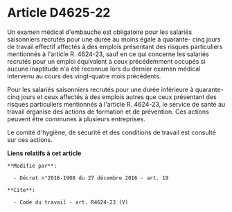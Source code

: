 # Article D4625-22

Un examen médical d'embauche est obligatoire pour les salariés saisonniers recrutés pour une durée au moins égale à quarante-
cinq jours de travail effectif affectés à des emplois présentant des risques particuliers mentionnés à l'article R. 4624-23,
sauf en ce qui concerne les salariés recrutés pour un emploi équivalent à ceux précédemment occupés si aucune inaptitude n'a
été reconnue lors du dernier examen médical intervenu au cours des vingt-quatre mois précédents. 

Pour les salariés saisonniers recrutés pour une durée inférieure à quarante-cinq jours et ceux affectés à des emplois autres
que ceux présentant des risques particuliers mentionnés à l'article R. 4624-23, le service de santé au travail organise des
actions de formation et de prévention. Ces actions peuvent être communes à plusieurs entreprises. 

Le comité d'hygiène, de sécurité et des conditions de travail est consulté sur ces actions.

**Liens relatifs à cet article**

	**Modifié par**:

	  - Décret n°2016-1908 du 27 décembre 2016 - art. 19

	**Cite**:

	  - Code du travail - art. R4624-23 (V)
